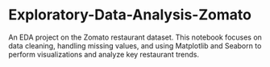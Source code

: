 # Exploratory-Data-Analysis-Zomato
An EDA project on the Zomato restaurant dataset. This notebook focuses on data cleaning, handling missing values, and using Matplotlib and Seaborn to perform visualizations and analyze key restaurant trends.
